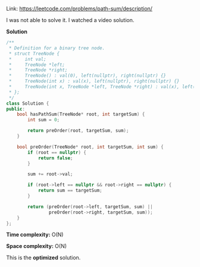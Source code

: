 Link: https://leetcode.com/problems/path-sum/description/

I was not able to solve it. I watched a video solution.

**Solution**

```cpp
/**
 * Definition for a binary tree node.
 * struct TreeNode {
 *     int val;
 *     TreeNode *left;
 *     TreeNode *right;
 *     TreeNode() : val(0), left(nullptr), right(nullptr) {}
 *     TreeNode(int x) : val(x), left(nullptr), right(nullptr) {}
 *     TreeNode(int x, TreeNode *left, TreeNode *right) : val(x), left(left), right(right) {}
 * };
 */
class Solution {
public:
    bool hasPathSum(TreeNode* root, int targetSum) {
        int sum = 0;

        return preOrder(root, targetSum, sum);
    }

    bool preOrder(TreeNode* root, int targetSum, int sum) {
        if (root == nullptr) {
            return false;
        }

        sum += root->val;

        if (root->left == nullptr && root->right == nullptr) {
            return sum == targetSum;
        }

        return (preOrder(root->left, targetSum, sum) || 
                preOrder(root->right, targetSum, sum));
    }
};
```

**Time complexity:** O(N)

**Space complexity:** O(N)

This is the **optimized** solution.